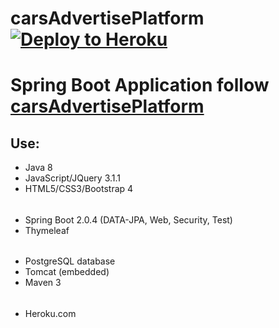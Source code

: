 # carsAdvertisePlatform [![Deploy to Heroku](https://www.herokucdn.com/deploy/button.png)](https://heroku.com/deploy)
# Spring Boot Application follow [carsAdvertisePlatform](https://yourcaradvertise.herokuapp.com/)

## Use:
* Java 8
* JavaScript/JQuery 3.1.1
* HTML5/CSS3/Bootstrap 4
######
* Spring Boot 2.0.4 (DATA-JPA, Web, Security, Test)
* Thymeleaf
######
* PostgreSQL database
* Tomcat (embedded)
* Maven 3
######
* Heroku.com



